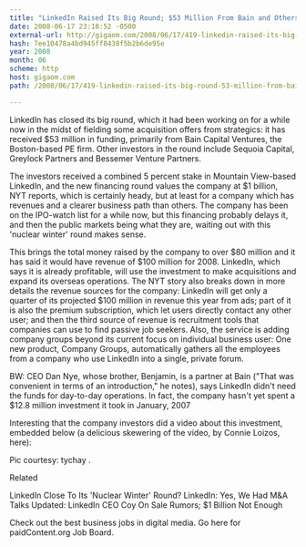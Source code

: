 ```yaml
---
title: "LinkedIn Raised Its Big Round; $53 Million From Bain and Others; $1 Billion Valuation"
date: 2008-06-17 23:18:52 -0500
external-url: http://gigaom.com/2008/06/17/419-linkedin-raised-its-big-round-53-million-from-bain-1-billion-valuation/
hash: 7ee10478a4bd945ff8438f5b2b6de95e
year: 2008
month: 06
scheme: http
host: gigaom.com
path: /2008/06/17/419-linkedin-raised-its-big-round-53-million-from-bain-1-billion-valuation/

---
```


LinkedIn has closed its big round, which it had been working on for a while now in the midst of fielding some acquisition offers from strategics: it has received $53 million in funding, primarily from Bain Capital Ventures, the Boston-based PE firm. Other investors in the round include Sequoia Capital, Greylock Partners and Bessemer Venture Partners. 



The investors received a combined 5 percent stake in Mountain View-based LinkedIn, and the new financing round values the company at $1 billion, NYT reports, which is certainly heady, but at least for a company which has revenues and a clearer business path than others. The company has been on the IPO-watch list for a while now, but this financing probably delays it, and then the public markets being what they are, waiting out with this 'nuclear winter' round makes sense.



This brings the total money raised by the company to over $80 million and it has said it would have revenue of $100 million for 2008. LinkedIn, which says it is already profitable, will use the investment to make acquisitions and expand its overseas operations. The NYT story also breaks down in more details the revenue sources for the company: LinkedIn will get only a quarter of its projected $100 million in revenue this year from ads; part of it is also the premium subscription, which let users directly contact any other user; and then the third source of revenue is recruitment tools that companies can use to find passive job seekers. Also, the service is adding company groups beyond its current focus on individual business user: One new product, Company Groups, automatically gathers all the employees from a company who use LinkedIn into a single, private forum.



BW: CEO Dan Nye, whose brother, Benjamin, is a partner at Bain ("That was convenient in terms of an introduction," he notes), says LinkedIn didn't need the funds for day-to-day operations. In fact, the company hasn't yet spent a $12.8 million investment it took in January, 2007



Interesting that the company investors did a video about this investment, embedded below (a delicious skewering of the video, by Connie Loizos, here):







Pic courtesy: tychay .


Related


LinkedIn Close To Its 'Nuclear Winter' Round?
LinkedIn: Yes, We Had M&A Talks
Updated: LinkedIn CEO Coy On Sale Rumors; $1 Billion Not Enough


Check out the best business jobs in digital media. Go here for paidContent.org Job Board.
